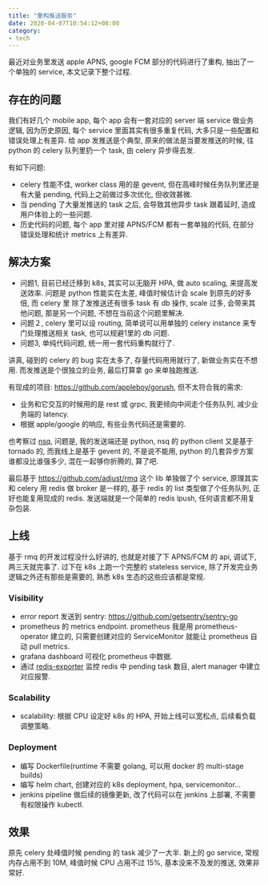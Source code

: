 ```yaml
---
title: "重构推送服务"
date: 2020-04-07T10:54:12+08:00
category:
- tech
---
```


最近对业务里发送 apple APNS, google FCM 部分的代码进行了重构, 抽出了一个单独的 service, 本文记录下整个过程.

## 存在的问题

我们有好几个 mobile app, 每个 app 会有一套对应的 server 端 service 做业务逻辑, 因为历史原因, 每个 service 里面其实有很多重复代码, 大多只是一些配置和错误处理上有差异.
给 app 发推送是个典型, 原来的做法是当要发推送的时候, 往 python 的 celery 队列里扔一个 task, 由 celery 异步得去发.

有如下问题:

- celery 性能不佳, worker class 用的是 gevent, 但在高峰时候任务队列里还是有大量 pending, 代码上之前做过多次优化, 但收效甚微.
- 当 pending 了大量发推送的 task 之后, 会导致其他异步 task 跟着延时, 造成用户体验上的一些问题.
- 历史代码的问题, 每个 app 里对接 APNS/FCM 都有一套单独的代码, 在部分错误处理和统计 metrics 上有差异.

## 解决方案

- 问题1, 目前已经迁移到 k8s, 其实可以无脑开 HPA, 做 auto scaling, 来提高发送效率. 问题是 python 性能实在太差, 峰值时候估计会 scale 到原先的好多倍, 而 celery 里
除了发推送还有很多 task 有 db 操作, scale 过多, 会带来其他问题, 那是另一个问题, 不想在当前这个问题里解决.
- 问题２, celery 里可以设 routing, 简单说可以用单独的 celery instance 来专门处理推送相关 task, 也可以规避1里的 db 问题.
- 问题3, 单纯代码问题, 统一用一套代码重构就行了.

讲真, 碰到的 celery 的 bug 实在太多了, 存量代码用用就行了, 新做业务实在不想用. 而发推送是个很独立的业务, 最后打算拿 go 来单独跑推送.

有现成的项目: https://github.com/appleboy/gorush, 但不太符合我的需求:

- 业务和它交互的时候用的是 rest 或 grpc, 我更倾向中间走个任务队列, 减少业务端的 latency.
- 根据 apple/google 的响应, 有些业务代码还是需要的.

也考察过 [nsq](nsq.io), 问题是, 我的发送端还是 python, nsq 的 python client 又是基于 tornado 的, 而我线上是基于 gevent 的, 不是说不能用, python 的几套异步方案谁都没比谁强多少, 混在一起够你折腾的, 算了吧.

最后基于 https://github.com/adjust/rmq 这个 lib 单独做了个 service, 原理其实和 celery 用 redis 做 broker 是一样的, 基于 redis 的 list 类型做了个任务队列, 正好也能复用现成的 redis. 发送端就是一个简单的 redis lpush, 任何语言都不用复杂包装.

## 上线

基于 rmq 的开发过程没什么好讲的, 也就是对接了下 APNS/FCM 的 api, 调试下, 两三天就完事了. 过下在 k8s 上跑一个完整的 stateless service, 除了开发完业务逻辑之外还有那些是需要的, 熟悉 k8s 生态的这些应该都是常规.

### Visibility

- error report 发送到 sentry: https://github.com/getsentry/sentry-go
- prometheus 的 metrics endpoint. prometheus 我是用 prometheus-operator 建立的, 只需要创建对应的 ServiceMonitor 就能让 prometheus 自动 pull metrics.
- grafana dashboard 可视化 prometheus 中数据.
- 通过 [redis-exporter](https://github.com/oliver006/redis_exporter) 监控 redis 中 pending task 数目, alert manager 中建立对应报警.

### Scalability

- scalability: 根据 CPU 设定好 k8s 的 HPA, 开始上线可以宽松点, 后续看负载调整策略.

### Deployment

- 编写 Dockerfile(runtime 不需要 golang, 可以用 docker 的 multi-stage builds)
- 编写 helm chart, 创建对应的 k8s deployment, hpa, servicemonitor... 
- jenkins pipeline 做后续的镜像更新, 改了代码可以在 jenkins 上部署, 不需要有权限操作 kubectl.

## 效果

原先 celery 处峰值时候 pending 的 task 减少了一大半. 新上的 go service, 常规内存占用不到 10M, 峰值时候 CPU 占用不过 15%, 基本没来不及发的推送, 效果非常好.